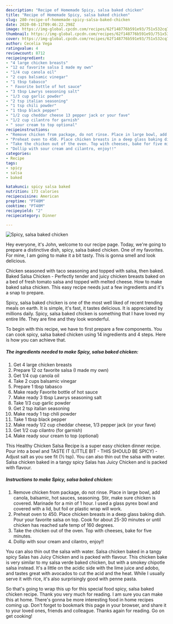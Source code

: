 ```yaml
---
description: "Recipe of Homemade Spicy, salsa baked chicken"
title: "Recipe of Homemade Spicy, salsa baked chicken"
slug: 280-recipe-of-homemade-spicy-salsa-baked-chicken
date: 2020-08-11T09:46:22.298Z
image: https://img-global.cpcdn.com/recipes/62f148776b591e93/751x532cq70/spicy-salsa-baked-chicken-recipe-main-photo.jpg
thumbnail: https://img-global.cpcdn.com/recipes/62f148776b591e93/751x532cq70/spicy-salsa-baked-chicken-recipe-main-photo.jpg
cover: https://img-global.cpcdn.com/recipes/62f148776b591e93/751x532cq70/spicy-salsa-baked-chicken-recipe-main-photo.jpg
author: Cecelia Vega
ratingvalue: 4
reviewcount: 8712
recipeingredient:
- "4 large chicken breasts"
- "12 oz favorite salsa I made my own"
- "1/4 cup canola oil"
- "2 cups balsamic vinegar"
- "1 tbsp tabasco"
- " Favorite bottle of hot sauce"
- "3 tbsp Lawrys seasoning salt"
- "1/3 cup garlic powder"
- "2 tsp italian seasoning"
- "1 tsp chili powder"
- "1 tbsp black pepper"
- "1/2 cup cheddar cheese 13 pepper jack or your fave"
- "1/2 cup cilantro for garnish"
- " sour cream to top optional"
recipeinstructions:
- "Remove chicken from package, do not rinse. Place in large bowl, add canola, balsamic, hot sauces, seasoning. Stir, make sure chicken is covered. Marinade for a min of 1 hour. I used a glass pyrex bowl and covered with a lid, but foil or plastic wrap will work."
- "Preheat oven to 450. Place chicken breasts in a deep glass baking dish. Pour your favorite salsa on top. Cook for about 25-30 minutes or until chicken has reached safe temp of 160 degrees."
- "Take the chicken out of the oven. Top with cheeses, bake for five minutes."
- "Dollip with sour cream and cilantro, enjoy!!"
categories:
- Recipe
tags:
- spicy
- salsa
- baked

katakunci: spicy salsa baked 
nutrition: 173 calories
recipecuisine: American
preptime: "PT40M"
cooktime: "PT40M"
recipeyield: "2"
recipecategory: Dinner

---
```



![Spicy, salsa baked chicken](https://img-global.cpcdn.com/recipes/62f148776b591e93/751x532cq70/spicy-salsa-baked-chicken-recipe-main-photo.jpg)

Hey everyone, it's John, welcome to our recipe page. Today, we're going to prepare a distinctive dish, spicy, salsa baked chicken. One of my favorites. For mine, I am going to make it a bit tasty. This is gonna smell and look delicious.

Chicken seasoned with taco seasoning and topped with salsa, then baked. Baked Salsa Chicken - Perfectly tender and juicy chicken breasts baked on a bed of fresh tomato salsa and topped with melted cheese. How to make baked salsa chicken. This easy recipe needs just a few ingredients and it&#39;s a snap to prepare.

Spicy, salsa baked chicken is one of the most well liked of recent trending meals on earth. It is simple, it's fast, it tastes delicious. It is appreciated by millions daily. Spicy, salsa baked chicken is something that I have loved my entire life. They are fine and they look wonderful.


To begin with this recipe, we have to first prepare a few components. You can cook spicy, salsa baked chicken using 14 ingredients and 4 steps. Here is how you can achieve that.

<!--inarticleads1-->

##### The ingredients needed to make Spicy, salsa baked chicken:

1. Get 4 large chicken breasts
1. Prepare 12 oz favorite salsa (I made my own)
1. Get 1/4 cup canola oil
1. Take 2 cups balsamic vinegar
1. Prepare 1 tbsp tabasco
1. Make ready  Favorite bottle of hot sauce
1. Make ready 3 tbsp Lawrys seasoning salt
1. Take 1/3 cup garlic powder
1. Get 2 tsp italian seasoning
1. Make ready 1 tsp chili powder
1. Take 1 tbsp black pepper
1. Make ready 1/2 cup cheddar cheese, 1/3 pepper jack (or your fave)
1. Get 1/2 cup cilantro (for garnish)
1. Make ready  sour cream to top (optional)


This Healthy Chicken Salsa Recipe is a super easy chicken dinner recipe. Pour into a bowl and TASTE IT (LITTLE BIT - THIS SHOULD BE SPICY) - Adjust salt as you see fit (½ tsp). You can also thin out the salsa with water. Salsa chicken baked in a tangy spicy Salas has Juicy Chicken and is packed with flavour. 

<!--inarticleads2-->

##### Instructions to make Spicy, salsa baked chicken:

1. Remove chicken from package, do not rinse. Place in large bowl, add canola, balsamic, hot sauces, seasoning. Stir, make sure chicken is covered. Marinade for a min of 1 hour. I used a glass pyrex bowl and covered with a lid, but foil or plastic wrap will work.
1. Preheat oven to 450. Place chicken breasts in a deep glass baking dish. Pour your favorite salsa on top. Cook for about 25-30 minutes or until chicken has reached safe temp of 160 degrees.
1. Take the chicken out of the oven. Top with cheeses, bake for five minutes.
1. Dollip with sour cream and cilantro, enjoy!!


You can also thin out the salsa with water. Salsa chicken baked in a tangy spicy Salas has Juicy Chicken and is packed with flavour. This chicken bake is very similar to my salsa verde baked chicken, but with a smokey chipotle salsa instead. It&#39;s a little on the acidic side with the lime juice and adobo, and tastes great with avocados to cut the acid and the heat. While I usually serve it with rice, it&#39;s also surprisingly good with penne pasta. 

So that's going to wrap this up for this special food spicy, salsa baked chicken recipe. Thank you very much for reading. I am sure you can make this at home. There's gonna be more interesting food in home recipes coming up. Don't forget to bookmark this page in your browser, and share it to your loved ones, friends and colleague. Thanks again for reading. Go on get cooking!
